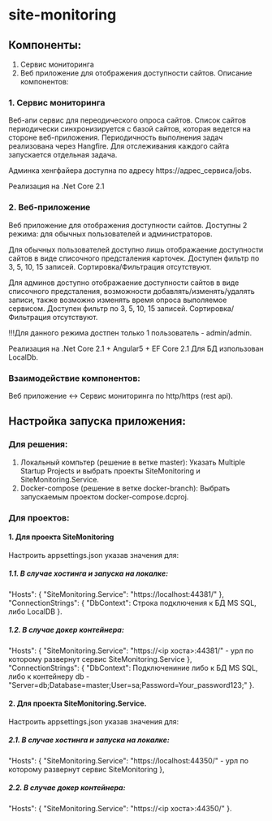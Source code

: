 # site-monitoring

##

## Компоненты:
1. Сервис мониторинга
2. Веб приложение для отображения доступности сайтов.
Описание компонентов:

### 1. Сервис мониторинга

Веб-апи сервис для переодического опроса сайтов.
Список сайтов периодически синхронизируется с базой сайтов, которая ведется на стороне веб-приложения.
Периодичность выполнения задач реализована через Hangfire. Для отслеживания каждого сайта запускается отдельная задача.

Админка хенгфайера доступна по адресу https://адрес_сервиса/jobs.

Реализация на .Net Core 2.1

### 2. Веб-приложение

Веб приложение для отображения доступности сайтов.
Доступны 2 режима: для обычных пользователей и администраторов.

Для обычных пользователей доступно лишь отображаение доступности сайтов в виде списочного предсталения карточек.
Доступен фильтр по 3, 5, 10, 15 записей. Сортировка/Фильтрация отсутствуют.

Для админов доступно отображаение доступности сайтов в виде списочного предсталения, возможности добавлять/изменять/удалять записи, также возможно изменять время опроса выполяемое сервисом.
Доступен фильтр по 3, 5, 10, 15 записей. Сортировка/Фильтрация отсутствуют.

!!!Для данного режима достпен только 1 пользователь - admin/admin.

Реализация на .Net Core 2.1 + Angular5 + EF Core 2.1
Для БД изпользован LocalDb.

### Взаимодействие компонентов:
Веб приложение <-> Сервис мониторинга по http/https (rest api).

## Настройка запуска приложения:

### Для решения:
1. Локальный компьтер (решение в ветке master):
Указать Multiple Startup Projects и выбрать проекты SiteMonitoring и SiteMonitoring.Service. 
2. Docker-compose (решение в ветке docker-branch):
Выбрать запускаемым проектом docker-compose.dcproj. 

### Для проектов: 

#### 1. Для проекта SiteMonitoring
 Настроить appsettings.json указав значения для:
 
 ##### 1.1. В случае хостинга и запуска на локалке:
  
  "Hosts": {
    "SiteMonitoring.Service": "https://localhost:44381/"
  },
  "ConnectionStrings": {
    "DbContext": Строка подключения к БД MS SQL, либо LocalDB
  }.
  
##### 1.2. В случае докер контейнера:

 "Hosts": {
    "SiteMonitoring.Service": "https://<ip хоста>:44381/" - урл по которому развернут сервис SiteMonitoring.Service
  },
  "ConnectionStrings": {
    "DbContext": Подключениние либо к БД MS SQL, либо к контейнеру db - "Server=db;Database=master;User=sa;Password=Your_password123;"
  }.
  
 #### 2. Для проекта SiteMonitoring.Service.
 Настроить appsettings.json указав значения для:
 
 ##### 2.1. В случае хостинга и запуска на локалке:
  "Hosts": {
    "SiteMonitoring.Service": "https://localhost:44350/" - урл по которому развернут сервис SiteMonitoring
  },
 ##### 2.2. В случае докер контейнера:
 "Hosts": {
    "SiteMonitoring.Service": "https://<ip хоста>:44350/"
  }.
